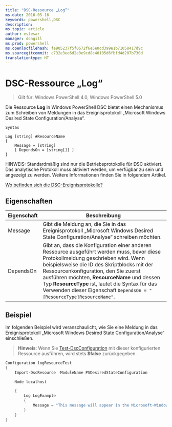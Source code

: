 ```yaml
---
title: "DSC-Ressource „Log“"
ms.date: 2016-05-16
keywords: powershell,DSC
description: 
ms.topic: article
author: eslesar
manager: dongill
ms.prod: powershell
ms.openlocfilehash: fe905237f5f0672f6e5e0cd399e1b71058417d9c
ms.sourcegitcommit: c732e3ee6d2e0e9cd8c40105d6fbfd4d207b730d
translationtype: HT
---
```

# <a name="dsc-log-resource"></a>DSC-Ressource „Log“ 

> Gilt für: Windows PowerShell 4.0, Windows PowerShell 5.0

Die Ressource __Log__ in Windows PowerShell DSC bietet einen Mechanismus zum Schreiben von Meldungen in das Ereignisprotokoll „Microsoft Windows Desired State Configuration/Analyse“.

```
Syntax

Log [string] #ResourceName
{
    Message = [string]
    [ DependsOn = [string[]] ]
}
```

HINWEIS: Standardmäßig sind nur die Betriebsprotokolle für DSC aktiviert.
Das analytische Protokoll muss aktiviert werden, um verfügbar zu sein und angezeigt zu werden.
Weitere Informationen finden Sie in folgendem Artikel.

[Wo befinden sich die DSC-Ereignisprotokolle?](https://msdn.microsoft.com/en-us/powershell/dsc/troubleshooting#where-are-dsc-event-logs)

## <a name="properties"></a>Eigenschaften
|  Eigenschaft  |  Beschreibung   | 
|---|---| 
| Message| Gibt die Meldung an, die Sie in das Ereignisprotokoll „Microsoft Windows Desired State Configuration/Analyse“ schreiben möchten.| 
| DependsOn | Gibt an, dass die Konfiguration einer anderen Ressource ausgeführt werden muss, bevor diese Protokollmeldung geschrieben wird. Wenn beispielsweise die ID des Skriptblocks mit der Ressourcenkonfiguration, den Sie zuerst ausführen möchten, __ResourceName__ und dessen Typ __ResourceType__ ist, lautet die Syntax für das Verwenden dieser Eigenschaft `DependsOn = "[ResourceType]ResourceName"`.| 

## <a name="example"></a>Beispiel

Im folgenden Beispiel wird veranschaulicht, wie Sie eine Meldung in das Ereignisprotokoll „Microsoft Windows Desired State Configuration/Analyse“ einschließen.

> **Hinweis**: Wenn Sie [Test-DscConfiguration](https://technet.microsoft.com/en-us/library/dn407382.aspx) mit dieser konfigurierten Ressource ausführen, wird stets **$false** zurückgegeben.

```powershell 
Configuration logResourceTest
{
    Import-DscResource -ModuleName PSDesiredStateConfiguration

    Node localhost

    {
        Log LogExample
        {
            Message = "This message will appear in the Microsoft-Windows-Desired State Configuration/Analytic event log."
        }
    }
}
```

